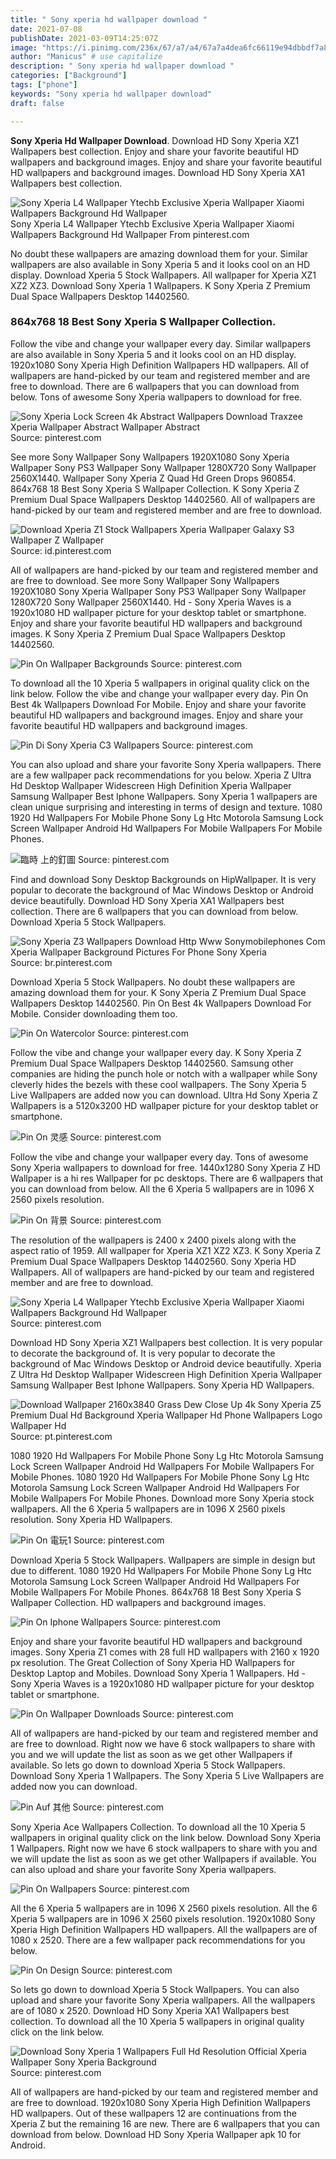 ```yaml
---
title: " Sony xperia hd wallpaper download "
date: 2021-07-08
publishDate: 2021-03-09T14:25:07Z
image: "https://i.pinimg.com/236x/67/a7/a4/67a7a4dea6fc66119e94dbbdf7a804e0.jpg"
author: "Manicus" # use capitalize
description: " Sony xperia hd wallpaper download "
categories: ["Background"]
tags: ["phone"]
keywords: "Sony xperia hd wallpaper download"
draft: false

---
```



**Sony Xperia Hd Wallpaper Download**. Download HD Sony Xperia XZ1 Wallpapers best collection. Enjoy and share your favorite beautiful HD wallpapers and background images. Enjoy and share your favorite beautiful HD wallpapers and background images. Download HD Sony Xperia XA1 Wallpapers best collection.

![Sony Xperia L4 Wallpaper Ytechb Exclusive Xperia Wallpaper Xiaomi Wallpapers Background Hd Wallpaper](https://i.pinimg.com/originals/dc/67/32/dc6732289959dbdcdf59d86d8699e47a.png "Sony Xperia L4 Wallpaper Ytechb Exclusive Xperia Wallpaper Xiaomi Wallpapers Background Hd Wallpaper")
Sony Xperia L4 Wallpaper Ytechb Exclusive Xperia Wallpaper Xiaomi Wallpapers Background Hd Wallpaper From pinterest.com


No doubt these wallpapers are amazing download them for your. Similar wallpapers are also available in Sony Xperia 5 and it looks cool on an HD display. Download Xperia 5 Stock Wallpapers. All wallpaper for Xperia XZ1 XZ2 XZ3. Download Sony Xperia 1 Wallpapers. K Sony Xperia Z Premium Dual Space Wallpapers Desktop 14402560.

### 864x768 18 Best Sony Xperia S Wallpaper Collection.

Follow the vibe and change your wallpaper every day. Similar wallpapers are also available in Sony Xperia 5 and it looks cool on an HD display. 1920x1080 Sony Xperia High Definition Wallpapers HD wallpapers. All of wallpapers are hand-picked by our team and registered member and are free to download. There are 6 wallpapers that you can download from below. Tons of awesome Sony Xperia wallpapers to download for free.


![Sony Xperia Lock Screen 4k Abstract Wallpapers Download Traxzee Xperia Wallpaper Abstract Wallpaper Abstract](https://i.pinimg.com/originals/f3/ae/0d/f3ae0d1792c87e02238d37aa824e5a00.jpg "Sony Xperia Lock Screen 4k Abstract Wallpapers Download Traxzee Xperia Wallpaper Abstract Wallpaper Abstract")
Source: pinterest.com

See more Sony Wallpaper Sony Wallpapers 1920X1080 Sony Xperia Wallpaper Sony PS3 Wallpaper Sony Wallpaper 1280X720 Sony Wallpaper 2560X1440. Wallpaper Sony Xperia Z Quad Hd Green Drops 960854. 864x768 18 Best Sony Xperia S Wallpaper Collection. K Sony Xperia Z Premium Dual Space Wallpapers Desktop 14402560. All of wallpapers are hand-picked by our team and registered member and are free to download.

![Download Xperia Z1 Stock Wallpapers Xperia Wallpaper Galaxy S3 Wallpaper Z Wallpaper](https://i.pinimg.com/originals/9c/64/ce/9c64ce66b05aa1c2889461d6992289ce.png "Download Xperia Z1 Stock Wallpapers Xperia Wallpaper Galaxy S3 Wallpaper Z Wallpaper")
Source: id.pinterest.com

All of wallpapers are hand-picked by our team and registered member and are free to download. See more Sony Wallpaper Sony Wallpapers 1920X1080 Sony Xperia Wallpaper Sony PS3 Wallpaper Sony Wallpaper 1280X720 Sony Wallpaper 2560X1440. Hd - Sony Xperia Waves is a 1920x1080 HD wallpaper picture for your desktop tablet or smartphone. Enjoy and share your favorite beautiful HD wallpapers and background images. K Sony Xperia Z Premium Dual Space Wallpapers Desktop 14402560.

![Pin On Wallpaper Backgrounds](https://i.pinimg.com/236x/92/42/99/924299103f4caf40ab2ae76b510a64e3.jpg "Pin On Wallpaper Backgrounds")
Source: pinterest.com

To download all the 10 Xperia 5 wallpapers in original quality click on the link below. Follow the vibe and change your wallpaper every day. Pin On Best 4k Wallpapers Download For Mobile. Enjoy and share your favorite beautiful HD wallpapers and background images. Enjoy and share your favorite beautiful HD wallpapers and background images.

![Pin Di Sony Xperia C3 Wallpapers](https://i.pinimg.com/originals/f9/db/0d/f9db0d78a881f093b9d79b7ed29f861b.jpg "Pin Di Sony Xperia C3 Wallpapers")
Source: pinterest.com

You can also upload and share your favorite Sony Xperia wallpapers. There are a few wallpaper pack recommendations for you below. Xperia Z Ultra Hd Desktop Wallpaper Widescreen High Definition Xperia Wallpaper Samsung Wallpaper Best Iphone Wallpapers. Sony Xperia 1 wallpapers are clean unique surprising and interesting in terms of design and texture. 1080 1920 Hd Wallpapers For Mobile Phone Sony Lg Htc Motorola Samsung Lock Screen Wallpaper Android Hd Wallpapers For Mobile Wallpapers For Mobile Phones.

![臨時 上的釘圖](https://i.pinimg.com/originals/d9/3c/a0/d93ca07ede9ae0f3bdbdebf0af753109.png "臨時 上的釘圖")
Source: pinterest.com

Find and download Sony Desktop Backgrounds on HipWallpaper. It is very popular to decorate the background of Mac Windows Desktop or Android device beautifully. Download HD Sony Xperia XA1 Wallpapers best collection. There are 6 wallpapers that you can download from below. Download Xperia 5 Stock Wallpapers.

![Sony Xperia Z3 Wallpapers Download Http Www Sonymobilephones Com Xperia Wallpaper Background Pictures For Phone Sony Xperia](https://i.pinimg.com/originals/ec/93/1d/ec931db520f1e1b2f8cae99df76f563d.jpg "Sony Xperia Z3 Wallpapers Download Http Www Sonymobilephones Com Xperia Wallpaper Background Pictures For Phone Sony Xperia")
Source: br.pinterest.com

Download Xperia 5 Stock Wallpapers. No doubt these wallpapers are amazing download them for your. K Sony Xperia Z Premium Dual Space Wallpapers Desktop 14402560. Pin On Best 4k Wallpapers Download For Mobile. Consider downloading them too.

![Pin On Watercolor](https://i.pinimg.com/originals/5c/8a/40/5c8a407e4a4942cca143be00b72e8287.jpg "Pin On Watercolor")
Source: pinterest.com

Follow the vibe and change your wallpaper every day. K Sony Xperia Z Premium Dual Space Wallpapers Desktop 14402560. Samsung other companies are hiding the punch hole or notch with a wallpaper while Sony cleverly hides the bezels with these cool wallpapers. The Sony Xperia 5 Live Wallpapers are added now you can download. Ultra Hd Sony Xperia Z Wallpapers is a 5120x3200 HD wallpaper picture for your desktop tablet or smartphone.

![Pin On 灵感](https://i.pinimg.com/originals/5b/52/ae/5b52aea543780d164731ccf80897bd4e.png "Pin On 灵感")
Source: pinterest.com

Follow the vibe and change your wallpaper every day. Tons of awesome Sony Xperia wallpapers to download for free. 1440x1280 Sony Xperia Z HD Wallpaper is a hi res Wallpaper for pc desktops. There are 6 wallpapers that you can download from below. All the 6 Xperia 5 wallpapers are in 1096 X 2560 pixels resolution.

![Pin On 背景](https://i.pinimg.com/originals/57/d5/15/57d5156d946b782cc50d09dc06f331eb.png "Pin On 背景")
Source: pinterest.com

The resolution of the wallpapers is 2400 x 2400 pixels along with the aspect ratio of 1959. All wallpaper for Xperia XZ1 XZ2 XZ3. K Sony Xperia Z Premium Dual Space Wallpapers Desktop 14402560. Sony Xperia HD Wallpapers. All of wallpapers are hand-picked by our team and registered member and are free to download.

![Sony Xperia L4 Wallpaper Ytechb Exclusive Xperia Wallpaper Xiaomi Wallpapers Background Hd Wallpaper](https://i.pinimg.com/originals/dc/67/32/dc6732289959dbdcdf59d86d8699e47a.png "Sony Xperia L4 Wallpaper Ytechb Exclusive Xperia Wallpaper Xiaomi Wallpapers Background Hd Wallpaper")
Source: pinterest.com

Download HD Sony Xperia XZ1 Wallpapers best collection. It is very popular to decorate the background of. It is very popular to decorate the background of Mac Windows Desktop or Android device beautifully. Xperia Z Ultra Hd Desktop Wallpaper Widescreen High Definition Xperia Wallpaper Samsung Wallpaper Best Iphone Wallpapers. Sony Xperia HD Wallpapers.

![Download Wallpaper 2160x3840 Grass Dew Close Up 4k Sony Xperia Z5 Premium Dual Hd Background Xperia Wallpaper Hd Phone Wallpapers Logo Wallpaper Hd](https://i.pinimg.com/originals/4e/64/3d/4e643dc55179330c458099aabee02982.jpg "Download Wallpaper 2160x3840 Grass Dew Close Up 4k Sony Xperia Z5 Premium Dual Hd Background Xperia Wallpaper Hd Phone Wallpapers Logo Wallpaper Hd")
Source: pt.pinterest.com

1080 1920 Hd Wallpapers For Mobile Phone Sony Lg Htc Motorola Samsung Lock Screen Wallpaper Android Hd Wallpapers For Mobile Wallpapers For Mobile Phones. 1080 1920 Hd Wallpapers For Mobile Phone Sony Lg Htc Motorola Samsung Lock Screen Wallpaper Android Hd Wallpapers For Mobile Wallpapers For Mobile Phones. Download more Sony Xperia stock wallpapers. All the 6 Xperia 5 wallpapers are in 1096 X 2560 pixels resolution. Sony Xperia HD Wallpapers.

![Pin On 電玩1](https://i.pinimg.com/originals/cc/21/98/cc2198d1572eea163affca00b73d8fe1.jpg "Pin On 電玩1")
Source: pinterest.com

Download Xperia 5 Stock Wallpapers. Wallpapers are simple in design but due to different. 1080 1920 Hd Wallpapers For Mobile Phone Sony Lg Htc Motorola Samsung Lock Screen Wallpaper Android Hd Wallpapers For Mobile Wallpapers For Mobile Phones. 864x768 18 Best Sony Xperia S Wallpaper Collection. HD wallpapers and background images.

![Pin On Iphone Wallpapers](https://i.pinimg.com/originals/80/48/01/8048013412d6e6f73290feb6db2b2939.jpg "Pin On Iphone Wallpapers")
Source: pinterest.com

Enjoy and share your favorite beautiful HD wallpapers and background images. Sony Xperia Z1 comes with 28 full HD wallpapers with 2160 x 1920 px resolution. The Great Collection of Sony Xperia HD Wallpapers for Desktop Laptop and Mobiles. Download Sony Xperia 1 Wallpapers. Hd - Sony Xperia Waves is a 1920x1080 HD wallpaper picture for your desktop tablet or smartphone.

![Pin On Wallpaper Downloads](https://i.pinimg.com/736x/04/10/6c/04106c33758b6eed88ba37fb20ce08b4.jpg "Pin On Wallpaper Downloads")
Source: pinterest.com

All of wallpapers are hand-picked by our team and registered member and are free to download. Right now we have 6 stock wallpapers to share with you and we will update the list as soon as we get other Wallpapers if available. So lets go down to download Xperia 5 Stock Wallpapers. Download Sony Xperia 1 Wallpapers. The Sony Xperia 5 Live Wallpapers are added now you can download.

![Pin Auf 其他](https://i.pinimg.com/originals/9a/ad/46/9aad46e9cd59a33d269b67c4694b6413.jpg "Pin Auf 其他")
Source: pinterest.com

Sony Xperia Ace Wallpapers Collection. To download all the 10 Xperia 5 wallpapers in original quality click on the link below. Download Sony Xperia 1 Wallpapers. Right now we have 6 stock wallpapers to share with you and we will update the list as soon as we get other Wallpapers if available. You can also upload and share your favorite Sony Xperia wallpapers.

![Pin On Wallpapers](https://i.pinimg.com/originals/5a/f2/6b/5af26b53eef07a025a175cc6befdfbec.jpg "Pin On Wallpapers")
Source: pinterest.com

All the 6 Xperia 5 wallpapers are in 1096 X 2560 pixels resolution. All the 6 Xperia 5 wallpapers are in 1096 X 2560 pixels resolution. 1920x1080 Sony Xperia High Definition Wallpapers HD wallpapers. All the wallpapers are of 1080 x 2520. There are a few wallpaper pack recommendations for you below.

![Pin On Design](https://i.pinimg.com/originals/eb/e5/eb/ebe5eb7e9532b255d91ec24da0896113.jpg "Pin On Design")
Source: pinterest.com

So lets go down to download Xperia 5 Stock Wallpapers. You can also upload and share your favorite Sony Xperia wallpapers. All the wallpapers are of 1080 x 2520. Download HD Sony Xperia XA1 Wallpapers best collection. To download all the 10 Xperia 5 wallpapers in original quality click on the link below.

![Download Sony Xperia 1 Wallpapers Full Hd Resolution Official Xperia Wallpaper Sony Xperia Background](https://i.pinimg.com/236x/67/a7/a4/67a7a4dea6fc66119e94dbbdf7a804e0.jpg "Download Sony Xperia 1 Wallpapers Full Hd Resolution Official Xperia Wallpaper Sony Xperia Background")
Source: pinterest.com

All of wallpapers are hand-picked by our team and registered member and are free to download. 1920x1080 Sony Xperia High Definition Wallpapers HD wallpapers. Out of these wallpapers 12 are continuations from the Xperia Z but the remaining 16 are new. There are 6 wallpapers that you can download from below. Download HD Sony Xperia Wallpaper apk 10 for Android.


